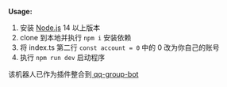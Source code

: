 **Usage:**

1. 安装 [Node.js](https://nodejs.org/) 14 以上版本
2. clone 到本地并执行 `npm i` 安装依赖
3. 将 index.ts 第二行 `const account = 0` 中的 0 改为你自己的账号
4. 执行 `npm run dev` 启动程序

该机器人已作为插件整合到[ qq-group-bot
](https://github.com/Cansiny0320/qq-group-bot)
